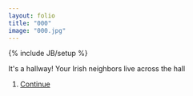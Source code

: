 ```yaml
---
layout: folio
title: "000"
image: "000.jpg"
---
```

{% include JB/setup %}

<div class="copy">
	<p>It's a hallway! Your Irish neighbors live across the hall</p>
</div>

<div class="choice">
	<ol>
		<li><a href=".html">Continue</a></li>
	</ol>
</div>